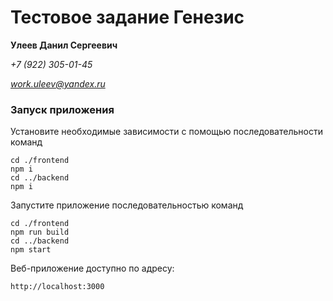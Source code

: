 # Тестовое задание Генезис

**Улеев Данил Сергеевич**

_+7 (922) 305-01-45_

*work.uleev@yandex.ru*

### Запуск приложения

Установите необходимые зависимости с помощью последовательности команд

```
cd ./frontend
npm i
cd ../backend
npm i
```

Запустите приложение последовательностью команд

```
cd ./frontend
npm run build
cd ../backend
npm start
```

Веб-приложение доступно по адресу:

```
http://localhost:3000
```
